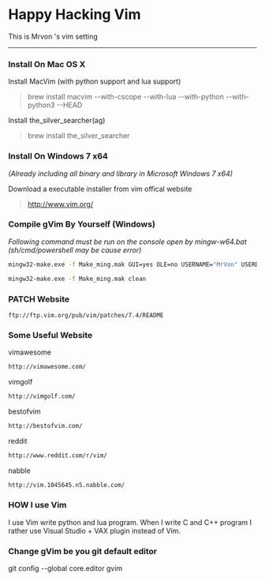 # Happy Hacking Vim #
This is Mrvon 's vim setting 

----------

### Install On Mac OS X ###
Install MacVim (with python support and lua support)
> brew install macvim --with-cscope --with-lua --with-python --with-python3 --HEAD

Install the_silver_searcher(ag)
> brew install the_silver_searcher

### Install On Windows 7 x64 ###
*(Already including all binary and library in Microsoft Windows 7 x64)*

Download a executable installer from vim offical website
> http://www.vim.org/ 


### Compile gVim By Yourself (Windows) ###
*Following command must be run on the console open by mingw-w64.bat
 (sh/cmd/powershell may be cause error)*
```sh
mingw32-make.exe -f Make_ming.mak GUI=yes OLE=no USERNAME="MrVon" USERDOMAIN=""
```
```sh
mingw32-make.exe -f Make_ming.mak clean
```
### PATCH Website ###
    ftp://ftp.vim.org/pub/vim/patches/7.4/README

### Some Useful Website ###
vimawesome
```sh
http://vimawesome.com/
```
vimgolf
```sh
http://vimgolf.com/
```
bestofvim
```sh
http://bestofvim.com/
```
reddit
```sh
http://www.reddit.com/r/vim/
```
nabble
```sh
http://vim.1045645.n5.nabble.com/
```

### HOW I use Vim
I use Vim write python and lua program. When I write C and C++ program I rather
use Visual Studio + VAX plugin instead of Vim.


### Change gVim be you git default editor
git config --global core.editor gvim
